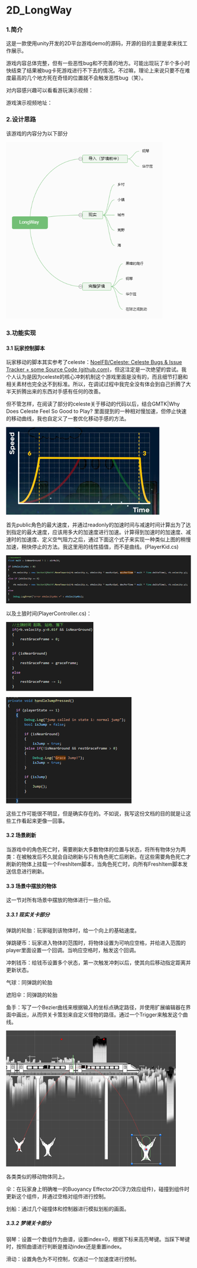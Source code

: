# 2D_LongWay

### 1.简介

这是一款使用unity开发的2D平台游戏demo的源码，开源的目的主要是拿来找工作展示。

游戏内容总体完整，但有一些恶性bug和不完善的地方。可能出现玩了半个多小时快结束了结果被bug卡死游戏进行不下去的情况。不过嘛，理论上来说只要不在难度最高的几个地方死在奇怪的位置就不会触发恶性bug（笑）。

对内容感兴趣可以看看游玩演示视频：

游戏演示视频地址：

### 2.设计思路

该游戏的内容分为以下部分

<img src="README.assets/LongWay-1698226970816.png" alt="LongWay" style="zoom:80%;" />

### 3.功能实现

#### 3.1 玩家控制脚本

玩家移动的脚本其实参考了celeste：[NoelFB/Celeste: Celeste Bugs & Issue Tracker + some Source Code (github.com)](https://github.com/NoelFB/Celeste)，但这注定是一次绝望的尝试。我个人认为是因为celeste的核心冲刺机制这个游戏里面是没有的，而且细节打磨和相关素材也完全达不到标准。所以，在调试过程中我完全没有体会到自己折腾了大半天折腾出来的东西对手感有任何的改善。

但不管怎样，在阅读了部分的celeste关于移动的代码以后，结合GMTK|Why Does Celeste Feel So Good to Play? 里面提到的一种相对慢加速，但停止快速的移动曲线，我也自定义了一套优化移动手感的方法。

<img src="README.assets/image-20231025163823741.png" alt="image-20231025163823741" style="zoom:50%;" />

首先public角色的最大速度，并通过readonly的加速时间与减速时间计算出为了达到指定的最大速度，应该用多大的加速度进行加速。计算得到加速时的加速度、减速时的加速度、定义空气阻力之后，通过下面这个式子来实现一种类似上图的稍慢加速，稍快停止的方法。我这里用的线性插值，而不是曲线。(PlayerKid.cs)

<img src="README.assets/image-20231025164956053.png" alt="image-20231025164956053" style="zoom:80%;" />

以及土狼时间(PlayerController.cs)：

![image-20231025165924202](README.assets/image-20231025165924202.png)

![image-20231025170753791](README.assets/image-20231025170753791.png)

这些工作可能很不明显，但是确实存在的。不如说，我写这份文档的目的就是让这些工作看起来更像一回事。

#### 3.2 场景刷新

当游戏中的角色死亡时，需要刷新大多数物体的位置与状态，将所有物体分为两类：在被触发后不久就会自动刷新与只有角色死亡后刷新。在这些需要角色死亡才刷新的物体上挂载一个FreshItem脚本，当角色死亡时，向所有FreshItem脚本发送信息进行刷新。

#### 3.3 场景中摆放的物体

这一节对所有场景中摆放的物体进行一些介绍。

##### 3.3.1 现实关卡部分

弹跳的轮胎：玩家碰到该物体时，给一个向上的基础速度。

弹跳硬币：玩家进入物体的范围时，将物体设置为可响应空格，并给进入范围的player里面设置一个回调。当响应空格时，触发这个回调。

冲刺钱币：给钱币设置多个状态，第一次触发冲刺以后，使其向后移动指定距离并更新状态。

气球：同弹跳的轮胎

遮阳伞：同弹跳的轮胎

鱼手：写了一个Bezier曲线来根据输入的坐标点确定路径，并使用扩展编辑器在界面中画出，从而供关卡策划来自定义怪物的路径。通过一个Trigger来触发这个曲线。

<img src="README.assets/image-20231025172758023.png" alt="image-20231025172758023" style="zoom:80%;" />

各类类似的移动物体同上。

伞：在玩家身上明确唯一的Buoyancy Effector2D(浮力效应组件)，碰撞到组件时更新这个组件，并通过空格对组件进行控制。

划船：通过几个碰撞体和控制器进行模拟划船的画面。

##### 3.3.2 梦境关卡部分

钢琴：设置一个数组作为曲谱，设置index=0，根据下标来高亮琴键。当踩下琴键时，按照曲谱进行判断是推动index还是重置index。

滑动：设置角色为不可控制，仅通过一个加速度进行控制。